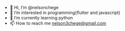 - 👋 Hi, I’m @nelsonchege
- 👀 I’m interested in programming(flutter and javascript)
- 🌱 I’m currently learning python
- 📫 How to reach me  nelson3chege@gmail.com

<!---
nelsonchege/nelsonchege is a ✨ special ✨ repository because its `README.md` (this file) appears on your GitHub profile.
You can click the Preview link to take a look at your changes.
--->
